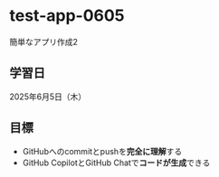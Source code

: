 # test-app-0605
簡単なアプリ作成2

## 学習日
2025年6月5日（木）

## 目標
-   GitHubへのcommitとpushを**完全に理解**する
-   GitHub CopilotとGitHub Chatで**コードが生成**できる